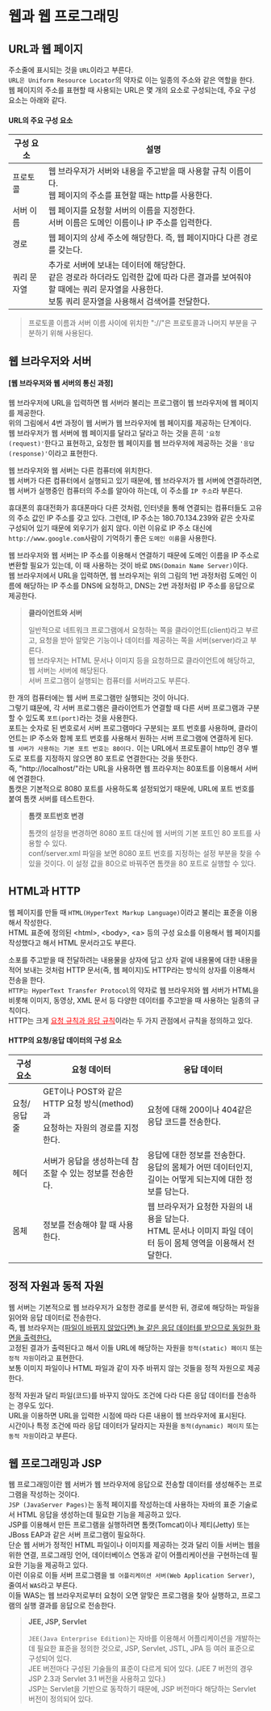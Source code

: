 # 웹과 웹 프로그래밍

## URL과 웹 페이지

주소줄에 표시되는 것을 `URL`이라고 부른다. <br>`URL은 Uniform Resource Locator`의 약자로 이는 일종의 주소와 같은 역할을 한다.<br>웹 페이지의 주소를 표현할 때 사용되는 URL은 몇 개의 요소로 구성되는데, 주요 구성 요소는 아래와 같다.

#### URL의 주요 구성 요소

| 구성 요소   | 설명                                                         |
| ----------- | ------------------------------------------------------------ |
| 프로토콜    | 웹 브라우저가 서버와 내용을 주고받을 때 사용할 규칙 이름이다.<br>웹 페이지의 주소를 표현할 때는 http를 사용한다. |
| 서버 이름   | 웹 페이지를 요청할 서버의 이름을 지정한다.<br>서버 이름은 도메인 이름이나 IP 주소를 입력한다. |
| 경로        | 웹 페이지의 상세 주소에 해당한다. 즉, 웹 페이지마다 다른 경로를 갖는다. |
| 쿼리 문자열 | 추가로 서버에 보내는 데이터에 해당한다.<br>같은 경로라 하더라도 입력한 값에 따라 다른 결과를 보여줘야 할 때에는 쿼리 문자열을 사용한다.<br>보통 쿼리 문자열을 사용해서 검색어를 전달한다. |

> 프로토콜 이름과 서버 이름 사이에 위치한 "://"은 프로토콜과 나머지 부분을 구분하기 위해 사용된다.

## 웹 브라우저와 서버

#### [웹 브라우저와 웹 서버의 통신 과정]



웹 브라우저에 URL을 입력하면 웹 서버라 불리는 프로그램이 웹 브라우저에 웹 페이지를 제공한다.<br>위의 그림에서 4번 과정이 웹 서버가 웹 브라우저에 웹 페이지를 제공하는 단계이다.<br>웹 브라우저가 웹 서버에 웹 페이지를 달라고 달라고 하는 것을 흔히 `'요청(request)'`한다고 표현하고, 요청한 웹 페이지를 웹 브라우저에 제공하는 것을 `'응답(response)'`이라고 표현한다.

웹 브라우저와 웹 서버는 다른 컴퓨터에 위치한다.<br>웹 서버가 다른 컴퓨터에서 실행되고 있기 때문에, 웹 브라우저가 웹 서버에 연결하려면, 웹 서버가 실행중인 컴퓨터의 주소를 알아야 하는데, 이 주소를 `IP 주소`라 부른다.

휴대폰의 휴대전화가 휴대폰마다 다른 것처럼, 인터넷을 통해 연결되는 컴퓨터들도 고유의 주소 값인 IP 주소를 갖고 있다. 그런데, IP 주소는 180.70.134.239와 같은 숫자로 구성되어 있기 때문에 외우기가 쉽지 않다. 이런 이유로 IP 주소 대신에 `http://www.google.com`사람이 기억하기 좋은 `도메인 이름`을 사용한다.

웹 브라우저와 웹 서버는 IP 주소를 이용해서 연결하기 때문에 도메인 이름을 IP 주소로 변환할 필요가 있는데, 이 때 사용하는 것이 바로 `DNS(Domain Name Server)`이다.<br>웹 브라우저에서 URL을 입력하면, 웹 브라우저는 위의 그림의 1번 과정처럼 도메인 이름에 해당하는 IP 주소를 DNS에 요청하고, DNS는 2번 과정처럼 IP 주소를 응답으로 제공한다.

> **클라이언트와 서버**
>
> 일반적으로 네트워크 프로그램에서 요청하는 쪽을 클라이언트(client)라고 부르고, 요청을 받아 알맞은 기능이나 데이터를 제공하는 쪽을 서버(server)라고 부른다.<br>웹 브라우저는 HTML 문서나 이미지 등을 요청하므로 클라이언트에 해당하고, 웹 서버는 서버에 해당된다.<br>서버 프로그램이 실행되는 컴퓨터를 서버라고도 부른다.

한 개의 컴퓨터에는 웹 서버 프로그램만 실행되는 것이 아니다.<br>그렇기 떄문에, 각 서버 프로그램은 클라이언트가 연결할 때 다른 서버 프로그램과 구분할 수 있도록 `포트(port)`라는 것을 사용한다.<br>포트는 숫자로 된 번호로서 서버 프로그램마다 구분되는 포트 번호를 사용하며, 클라이언트는 IP 주소와 함께 포트 번호를 사용해서 원하는 서버 프로그램에 연결하게 된다.<br>`웹 서버가 사용하는 기본 포트 번호는 80이다.` 이는 URL에서 프로토콜이 http인 경우 별도로 포트를 지정하지 않으면 80 포트로 연결한다는 것을 뜻한다.<br>즉, "http://localhost/"라는 URL을 사용하면 웹 프라우저는 80포트를 이용해서 서버에 연결한다.<br>톰캣은 기본적으로 8080 포트를 사용하도록 설정되었기 때문에, URL에 포트 번호를 붙여 톰캣 서버를 테스트한다.

> **톰캣 포트번호 변경**
>
> 톰캣의 설정을 변경하면 8080 포트 대신에 웹 서버의 기본 포트인 80 포트를 사용할 수 있다.<br>conf/server.xml 파일을 보면 8080 포트 번호를 지정하는 설정 부분을 찾을 수 있을 것이다. 이 설정 값을 80으로 바꿔주면 톰캣을 80 포트로 실행할 수 있다.

## HTML과 HTTP

웹 페이지를 만들 때  `HTML(HyperText Markup Language)`이라고 불리는 표준을 이용해서 작성한다.<br>HTML 표준에 정의된 \<html\>, \<body\>, \<a\> 등의 구성 요소를 이용해서 웹 페이지를 작성했다고 해서 HTML 문서라고도 부른다.

소포를 주고받을 때 전달하려는 내용물을 상자에 담고 상자 겉에 내용물에 대한 내용을 적어 보내는 것처럼 HTTP 문서(즉, 웹 페이지)도 HTTP라는 방식의 상자를 이용해서 전송을 한다.<br>`HTTP는 HyperText Transfer Protocol`의 약자로 웹 브라우저와 웹 서버가 HTML을 비롯해 이미지, 동영상, XML 문서 등 다양한 데이터를 주고받을 때 사용하는 일종의 규칙이다.<br>HTTP는 크게 <span style="color:red"><u>요청 규칙과 응답 규칙</u></span>이라는 두 가지 관점에서 규칙을 정의하고 있다.

#### HTTP의 요청/응답 데이터의 구성 요소

| 구성 요소    | 요청 데이터                                                  | 응답 데이터                                                  |
| ------------ | ------------------------------------------------------------ | ------------------------------------------------------------ |
| 요청/응답 줄 | GET이나 POST와 같은 HTTP 요청 방식(method)과<br>요청하는 자원의 경로를 지정한다. | 요청에 대해 200이나 404같은 응답 코드를 전송한다.            |
| 헤더         | 서버가 응답을 생성하는데 참조할 수 있는 정보를 전송한다.     | 응답에 대한 정보를 전송한다.<br>응답의 몸체가 어떤 데이터인지, 길이는 어떻게 되는지에 대한 정보를 담는다. |
| 몸체         | 정보를 전송해야 할 때 사용한다.                              | 웹 브라우저가 요청한 자원의 내용을 담는다.<br>HTML 문서나 이미지 파일 데이터 등이 몸체 영역을 이용해서 전달한다. |

## 정적 자원과 동적 자원

웹 서버는 기본적으로 웹 브라우저가 요청한 경로를 분석한 뒤, 경로에 해당하는 파일을 읽어와 응답 데이터로 전송한다.<br>즉, 웹 브라우저는 <u>(파일이 바뀌지 않았다면) 늘 같은 응답 데이터를 받으므로 동일한 화면을 출력한다.</u><br>고정된 결과가 출력된다고 해서 이들 URL에 해당하는 자원을 `정적(static) 페이지` 또는 `정적 자원`이라고 표현한다.<br>보통 이미지 파일이나 HTML 파일과 같이 자주 바뀌지 않는 것들을 정적 자원으로 제공한다.

정적 자원과 달리 파일(코드)를 바꾸지 않아도 조건에 다라 다른 응답 데이터를 전송하는 경우도 있다.<br>URL을 이용하면 URL을 입력한 시점에 따라 다른 내용이 웹 브라우저에 표시된다. <br>시간이나 특정 조건에 따라 응답 데이터가 달라지는 자원을 `동적(dynamic) 페이지` 또는 `동적 자원`이라고 부른다.

## 웹 프로그래밍과 JSP

웹 프로그래밍이란 웹 서버가 웹 브라우저에 응답으로 전송할 데이터를 생성해주는 프로그램을 작성하는 것이다.<br>`JSP (JavaServer Pages)`는 동적 페이지를 작성하는데 사용하는 자바의 표준 기술로서 HTML 응답을 생성하는데 필요한 기능을 제공하고 있다.<br>JSP를 이용해서 만든 프로그램을 실행하려면 톰캣(Tomcat)이나 제티(Jetty) 또는 JBoss EAP과 같은 서버 프로그램이 필요하다.<br>단순 웹 서버가 정적인 HTML 파일이나 이미지를 제공하는 것과 달리 이들 서버는 웹을 위한 연결, 프로그래밍 언어, 데이터베이스 연동과 같이 어플리케이션을 구현하는데 필요한 기능을 제공하고 있다.<br>이런 이유로 이들 서버 프로그램을 `웹 어플리케이션 서버(Web Application Server)`, 줄여서 `WAS`라고 부른다.<br>이들 WAS는 웹 브라우저로부터 요청이 오면 알맞은 프로그램을 찾아 실행하고, 프로그램의 실행 결과를 응답으로 전송한다.

> **JEE, JSP, Servlet**
>
> `JEE(Java Enterprise Edition)`는 자바를 이용해서 어플리케이션을 개발하는데 필요한 표준을 정의한 것으로, JSP, Servlet, JSTL, JPA 등 여러 표준으로 구성되어 있다.<br>JEE 버전마다 구성된 기술들의 표준이 다르게 되어 있다. (JEE 7 버전의 경우 JSP 2.3과 Servlet 3.1 버전을 사용하고 있다.)<br>JSP는 Servlet을 기반으로 동작하기 때문에, JSP 버전마다 해당하는 Servlet 버전이 정의되어 있다.